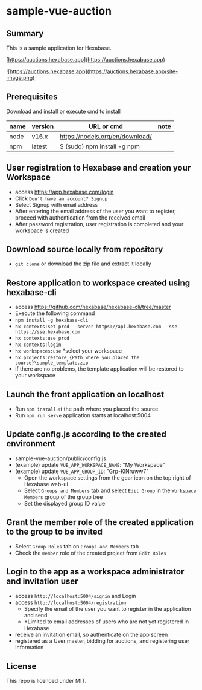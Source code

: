# sample-vue-auction

## Summary
This is a sample application for Hexabase.

[https://auctions.hexabase.app](https://auctions.hexabase.app)

![https://auctions.hexabase.app](https://auctions.hexabase.app/site-image.png) 

## Prerequisites 
Download and install or execute cmd to install

|name            |version     |URL or cmd | note
|:-----------|:-----------|-------------------------------------|--
|node        |v16.x       |https://nodejs.org/en/download/| 
|npm         |latest      |$ (sudo) npm install -g npm |

## User registration to Hexabase and creation your Workspace
- access https://app.hexabase.com/login
- Click `Don't have an account? Signup`
- Select Signup with email address
- After entering the email address of the user you want to register, proceed with authentication from the received email
- After password registration, user registration is completed and your workspace is created

## Download source locally from repository
- `git clone` or download the zip file and extract it locally

## Restore application to workspace created using hexabase-cli
- access https://github.com/hexabase/hexabase-cli/tree/master
- Execute the following command
- `npm install -g hexabase-cli`
- `hx contexts:set prod --server https://api.hexabase.com --sse https://sse.hexabase.com `
- `hx contexts:use prod`
- `hx contexts:login`
- `hx workspaces:use` *select your workspace
- `hx projects:restore {Path where you placed the source}\sample_template.zip`
- if there are no problems, the template application will be restored to your workspace

## Launch the front application on localhost
- Run `npm install` at the path where you placed the source
- Run `npm run serve` application starts at localhost:5004

## Update config.js according to the created environment
- sample-vue-auction/public/config.js
- (example) update `VUE_APP_WORKSPACE_NAME`: "My Workspace"
- (example) update `VUE_APP_GROUP_ID`: "Grp-KlNruww7"
  - Open the workspace settings from the gear icon on the top right of Hexabase web-ui
  - Select `Groups and Members` tab and select `Edit Group` in the `Workspace Members` group of the group tree
  - Set the displayed group ID value

## Grant the member role of the created application to the group to be invited
- Select `Group Roles` tab on `Groups and Members` tab
- Check the `member` role of the created project from `Edit Roles`

## Login to the app as a workspace administrator and invitation user
- access `http://localhost:5004/signin` and Login
- access `http://localhost:5004/registration`
  - Specify the email of the user you want to register in the application and send
  - *Limited to email addresses of users who are not yet registered in Hexabase
- receive an invitation email, so authenticate on the app screen
- registered as a User master, bidding for auctions, and registering user information

## License
This repo is licenced under MIT.